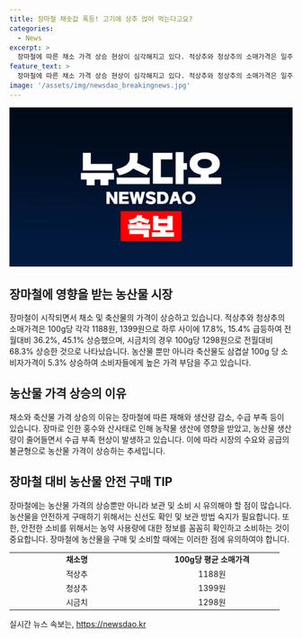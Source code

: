 ```yaml
---
title: 장마철 채솟값 폭등! 고기에 상추 얹어 먹는다고요?
categories:
  - News
excerpt: >
  장마철에 따른 채소 가격 상승 현상이 심각해지고 있다. 적상추와 청상추의 소매가격은 일주일 만에 17.8%, 15.4% 급등하며, 시금치의 가격도 전월 대비 68.3% 상승했다. 이에 따라 축산물 가격도 소폭 상승세를 보이고 있다. 이에 대형마트에서 시민들이 채소 판매대를 살펴보는 모습이 논란이다. (150자)
feature_text: >
  장마철에 따른 채소 가격 상승 현상이 심각해지고 있다. 적상추와 청상추의 소매가격은 일주일 만에 17.8%, 15.4% 급등하며, 시금치의 가격도 전월 대비 68.3% 상승했다. 이에 따라 축산물 가격도 소폭 상승세를 보이고 있다. 이에 대형마트에서 시민들이 채소 판매대를 살펴보는 모습이 논란이다. (150자)
image: '/assets/img/newsdao_breakingnews.jpg'
---
```


<p><img src="/assets/img/newsdao_breakingnews.jpg" alt="ontimetimes 속보" /></p>

<h2 data-ke-size="size26">장마철에 영향을 받는 농산물 시장</h2>

<p data-ke-size="size16">장마철이 시작되면서 채소 및 축산물의 가격이 상승하고 있습니다. 적상추와 청상추의 소매가격은 100g당 각각 1188원, 1399원으로 하루 사이에 17.8%, 15.4% 급등하여 전월대비 36.2%, 45.1% 상승했으며, 시금치의 경우 100g당 1298원으로 전월대비 68.3% 상승한 것으로 나타났습니다. 농산물 뿐만 아니라 축산물도 삼겹살 100g 당 소비자가격이 5.3% 상승하여 소비자들에게 높은 가격 부담을 주고 있습니다.</p>

<h2 data-ke-size="size26">농산물 가격 상승의 이유</h2>

<p data-ke-size="size16">채소와 축산물 가격 상승의 이유는 장마철에 따른 재해와 생산량 감소, 수급 부족 등이 있습니다. 장마로 인한 홍수와 산사태로 인해 농작물 생산에 영향을 받았고, 농산물 생산량이 줄어들면서 수급 부족 현상이 발생하고 있습니다. 이에 따라 시장의 수요와 공급의 불균형으로 농산물 가격이 상승하는 추세입니다.</p>

<h2 data-ke-size="size26">장마철 대비 농산물 안전 구매 TIP</h2>

<p data-ke-size="size16">장마철에는 농산물 가격의 상승뿐만 아니라 보관 및 소비 시 유의해야 할 점이 많습니다. 농산물을 안전하게 구매하기 위해서는 신선도 확인 및 보관 방법 숙지가 필요합니다. 또한, 안전한 소비를 위해서는 농약 사용량에 대한 정보를 꼼꼼히 확인하고 소비하는 것이 중요합니다. 장마철에 농산물을 구매 및 소비할 때에는 이러한 점에 유의하여야 합니다.</p>

<table>
  <colgroup>
    <col width="240" />
    <col width="241" />
  </colgroup>
  <tbody>
    <tr>
      <td style="text-align: center; height: 17px;"><b>채소명</b></td>
      <td style="text-align: center; height: 17px;"><b>100g당 평균 소매가격</b></td>
    </tr>
    <tr>
      <td style="text-align: center; height: 17px;">적상추</td>
      <td style="text-align: center; height: 17px;">1188원</td>
    </tr>
    <tr>
      <td style="text-align: center; height: 17px;">청상추</td>
      <td style="text-align: center; height: 17px;">1399원</td>
    </tr>
    <tr>
      <td style="text-align: center; height: 17px;">시금치</td>
      <td style="text-align: center; height: 17px;">1298원</td>
    </tr>
  </tbody>
</table>
실시간 뉴스 속보는, <a href="https://newsdao.kr" rel="dofollow">https://newsdao.kr</a>


